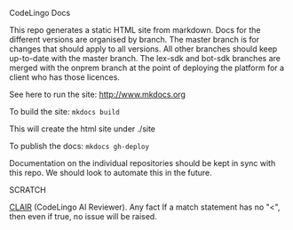 CodeLingo Docs

This repo generates a static HTML site from markdown. Docs for the different versions are organised by branch. The master branch is for changes that should apply to all versions. All other branches should keep up-to-date with the master branch. The lex-sdk and bot-sdk branches are merged with the onprem branch at the point of deploying the platform for a client who has those licences.

See here to run the site: http://www.mkdocs.org

To build the site: `mkdocs build`

This will create the html site under ./site

To publish the docs: `mkdocs gh-deploy`

Documentation on the individual repositories should be kept in sync with this repo. We should look to automate this in the future.


SCRATCH

[CLAIR](/concepts/bots.md) (CodeLingo AI Reviewer). Any fact  If a match statement has no "<", then even if true, no issue will be raised.